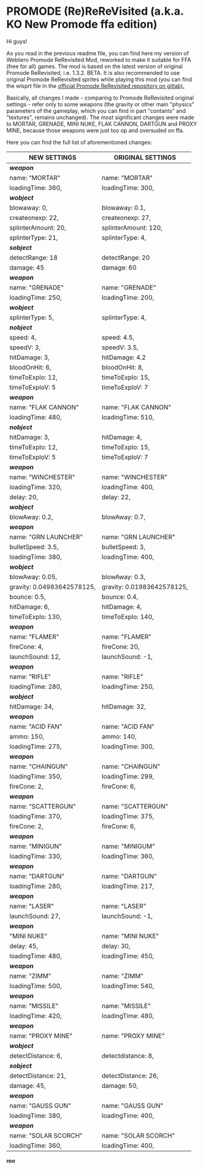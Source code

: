 # PROMODE (Re)ReReVisited (a.k.a. KO New Promode ffa edition)

Hi guys!

As you read in the previous readme file, you can find here my version of Webliero Promode ReRevisited Mod, reworked to make it suitable for FFA (free for all) games. The mod is based on the latest version of original Promode ReRevisited, i.e. 1.3.2. BETA. It is also recommended to use original Promode ReRevisited sprites while playing this mod (you can find the wlsprt file in the [official Promode ReRevisited repository on gitlab).](https://gitlab.com/webliero/webliero-mods/-/tree/master/ReRevisited)

Basically, all changes I made - comparing to Promode ReRevisited original settings - refer only to some weapons (the gravity or other main "physics" parameters of the gameplay, which you can find in part "contants" and "textures", remains unchanged). The most significant changes were made to MORTAR, GRENADE, MINI NUKE, FLAK CANNON, DARTGUN and PROXY MINE, because those weapons were just too op and oversuded on ffa.

Here you can find the full list of aforementioned changes:


|  NEW SETTINGS         |      ORIGINAL SETTINGS
|---------------------- | ------------------------
|***weapon***           
|name: "MORTAR"         |   name: "MORTAR"
|loadingTime: 360,      |   loadingTime: 300,
|***wobject***          
|blowaway: 0,           |    blowaway: 0.1,
|createonexp: 22,       |    createonexp: 27,
|splinterAmount: 20,    |    splinterAmount: 120,
|splinterType: 21,      |    splinterType: 4,
|***sobject***
|detectRange: 18        |    detectRange: 20
|damage: 45             |    damage: 60
|***weapon***           
|name: "GRENADE"        |    name: "GRENADE"
|loadingTime: 250,      |    loadingTime: 200,
|***wobject***
|splinterType: 5,       |    splinterType: 4,
|***nobject***
|speed: 4,              |    speed: 4.5,
|speedV: 3,             |    speedV: 3.5,
|hitDamage: 3,          |    hitDamage: 4.2
|bloodOnHit: 6,         |    bloodOnHit: 8,
|timeToExplo: 12,       |    timeToExplo: 15,
|timeToExploV: 5        |    timeToExploV: 7
|***weapon***           
|name: "FLAK CANNON"    |    name: "FLAK CANNON"
|loadingTime: 480,      |    loadingTime: 510,
|***nobject***
|hitDamage: 3,          |    hitDamage: 4,
|timeToExplo: 12,       |    timeToExplo: 15,
|timeToExploV: 5        |    timeToExploV: 7
|***weapon***
|name: "WINCHESTER"     |    name: "WINCHESTER"
|loadingTime: 320,      |    loadingTime: 400,
|delay: 20,             |    delay: 22,
|***wobject***
|blowAway: 0.2,         |    blowAway: 0.7,
|***weapon***
|name: "GRN LAUNCHER"   |    name: "GRN LAUNCHER"
|bulletSpeed: 3.5,      |    bulletSpeed: 3,
|loadingTime: 380,      |    loadingTime: 400,
|***wobject***
|blowAway: 0.05,        |    blowAway: 0.3,
|gravity: 0.04983642578125,| gravity: 0.01983642578125,
|bounce: 0.5,           |    bounce: 0.4,
|hitDamage: 6,          |    hitDamage: 4,
|timeToExplo: 130,      |    timeToExplo: 140,
|***weapon***
|name: "FLAMER"         |    name: "FLAMER"
|fireCone: 4,           |    fireCone: 20,
|launchSound: 12,       |    launchSound: -1,
|***weapon***
|name: "RIFLE"          |    name: "RIFLE"
|loadingTime: 280,      |    loadingTime: 250,
|***wobject***
|hitDamage: 34,         |    hitDamage: 32,
|***weapon***
|name: "ACID FAN"       |    name: "ACID FAN"
|ammo: 150,             |    ammo: 140,
|loadingTime: 275,      |    loadingTime: 300,
|***weapon***
|name: "CHAINGUN"       |    name: "CHAINGUN"
|loadingTime: 350,      |    loadingTime: 299,
|fireCone: 2,           |    fireCone: 6,
|***weapon***
|name: "SCATTERGUN"     |    name: "SCATTERGUN"
|loadingTime: 370,      |    loadingTime: 375,
|fireCone: 2,           |    fireCone: 6,
|***weapon***
|name: "MINIGUN"        |    name: "MINIGUM"
|loadingTime: 330,      |    loadingTime: 360,
|***weapon***
|name: "DARTGUN"        |    name: "DARTGUN"
|loadingTime: 280,      |   loadingTime: 217,
|***weapon***
|name: "LASER"          |    name: "LASER"
|launchSound: 27,       |    launchSound: -1,
|***weapon***
|"MINI NUKE"            |    name: "MINI NUKE"
|delay: 45,             |    delay: 30,
|loadingTime: 480,      |    loadingTime: 450,
|***weapon***
|name: "ZIMM"           |    name: "ZIMM"
|loadingTime: 500,      |    loadingTime: 540,
|***weapon***
|name: "MISSILE"        |    name: "MISSILE"
|loadingTime: 420,      |    loadingTime: 480,
|***weapon***
|name: "PROXY MINE"     |    name: "PROXY MINE"
|***wobject***
|detectDistance: 6,     |    detectdistance: 8,
|***sobject***
|detectDistance: 21,    |    detectDistance: 26,
|damage: 45,            |    damage: 50,
|***weapon***
|name: "GAUSS GUN"      |    name: "GAUSS GUN"
|loadingTime: 380,      |    loadingTime: 400,
|***weapon***
|name: "SOLAR SCORCH"   |    name: "SOLAR SCORCH"
|loadingTime: 360,      |    loadingTime: 400,

***roo***
